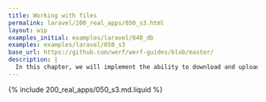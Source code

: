 ```yaml
---
title: Working with files
permalink: laravel/200_real_apps/050_s3.html
layout: wip
examples_initial: examples/laravel/040_db
examples: examples/laravel/050_s3
base_url: https://github.com/werf/werf-guides/blob/master/
description: |
  In this chapter, we will implement the ability to download and upload files in the application. In addition, we will discuss some aspects of working with files in Kubernetes and provide a practical example of using S3-compatible storage.
---
```


{% include 200_real_apps/050_s3.md.liquid %}
